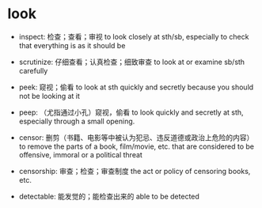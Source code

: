 # look

- inspect: 检查；查看；审视 to look closely at sth/sb, especially to check that everything is as it should be
- scrutinize: 仔细查看；认真检查；细致审查 to look at or examine sb/sth carefully
- peek: 窥视；偷看 to look at sth quickly and secretly because you should not be looking at it
- peep: （尤指通过小孔）窥视，偷看 to look quickly and secretly at sth, especially through a small opening.

- censor: 删剪（书籍、电影等中被认为犯忌、违反道德或政治上危险的内容） to remove the parts of a book, film/movie, etc. that are considered to be offensive, immoral or a political threat
- censorship: 审查；检查；审查制度 the act or policy of censoring books, etc.

- detectable: 能发觉的；能检查出来的 able to be detected

